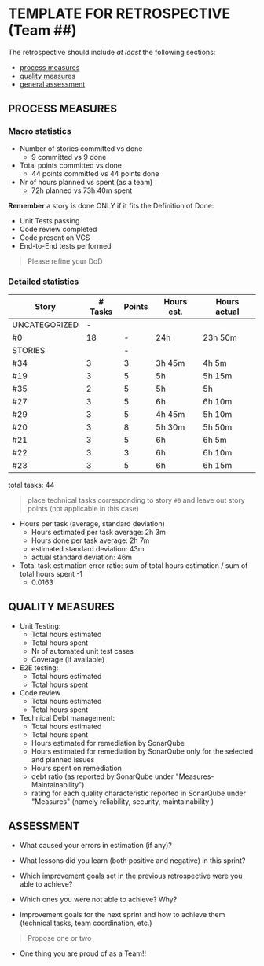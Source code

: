 TEMPLATE FOR RETROSPECTIVE (Team ##)
=====================================

The retrospective should include _at least_ the following
sections:

- [process measures](#process-measures)
- [quality measures](#quality-measures)
- [general assessment](#assessment)

## PROCESS MEASURES 

### Macro statistics

- Number of stories committed vs done 
  - 9 committed vs 9 done
- Total points committed vs done 
  - 44 points committed vs 44 points done
- Nr of hours planned vs spent (as a team)
  - 72h planned vs 73h 40m spent

**Remember**  a story is done ONLY if it fits the Definition of Done:
 
- Unit Tests passing
- Code review completed
- Code present on VCS
- End-to-End tests performed

> Please refine your DoD 

### Detailed statistics

| Story  | # Tasks | Points | Hours est. | Hours actual |
|--------|---------|--------|------------|--------------|
|UNCATEGORIZED     |    -   |            |              |
|  #0    |    18   |    -   |  24h       |    23h 50m   |
|STORIES |         |    -   |            |              |
|  #34   |    3    |   3    |  3h 45m    |     4h 5m    |
|  #19   |    3    |   5    |  5h        |     5h 15m   |
|  #35   |    2    |   5    |  5h        |     5h       |
|  #27   |    3    |   5    |  6h        |     6h 10m   |
|  #29   |    3    |   5    |  4h 45m    |     5h 10m   |
|  #20   |    3    |   8    |  5h 30m    |     5h 50m   |
|  #21   |    3    |   5    |  6h        |     6h 5m    |
|  #22   |    3    |   3    |  6h        |     6h 10m   |
|  #23   |    3    |   5    |  6h        |     6h 15m   |


total tasks: 44
> place technical tasks corresponding to story `#0` and leave out story points (not applicable in this case)

- Hours per task (average, standard deviation)
  - Hours estimated per task average: 2h 3m
  - Hours done per task average: 2h 7m
  - estimated standard deviation: 43m
  - actual standard deviation: 46m
- Total task estimation error ratio: sum of total hours estimation / sum of total hours spent -1
   - 0.0163

  
## QUALITY MEASURES 

- Unit Testing:
  - Total hours estimated
  - Total hours spent
  - Nr of automated unit test cases 
  - Coverage (if available)
- E2E testing:
  - Total hours estimated
  - Total hours spent
- Code review 
  - Total hours estimated 
  - Total hours spent
- Technical Debt management:
  - Total hours estimated 
  - Total hours spent
  - Hours estimated for remediation by SonarQube
  - Hours estimated for remediation by SonarQube only for the selected and planned issues 
  - Hours spent on remediation 
  - debt ratio (as reported by SonarQube under "Measures-Maintainability")
  - rating for each quality characteristic reported in SonarQube under "Measures" (namely reliability, security, maintainability )
  


## ASSESSMENT

- What caused your errors in estimation (if any)?

- What lessons did you learn (both positive and negative) in this sprint?

- Which improvement goals set in the previous retrospective were you able to achieve? 
  
- Which ones you were not able to achieve? Why?

- Improvement goals for the next sprint and how to achieve them (technical tasks, team coordination, etc.)

> Propose one or two

- One thing you are proud of as a Team!!